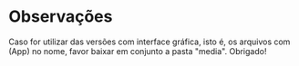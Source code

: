 # Observações #

Caso for utilizar das versões com interface gráfica, isto é, os arquivos com (App) no nome, favor baixar em conjunto a pasta "media".
Obrigado!
